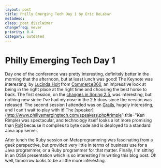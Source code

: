 ```yaml
---
layout: post
title: Philly Emerging Tech Day 1 by Eric DeLabar
metadesc: 
class: post disclaimer
changefreq: never
priority: 0.4
category: outdated
---
```

# Philly Emerging Tech Day 1

Day one of the conference was pretty interesting, definitely better in the morning that the afternoon, 
but at least lunch was good!  The Keynote was interesting, by [Lucinda Holt](http://www.cerealceo.com/) 
from [Commerce360](http://www.commerce360.com/), an impressive look at being in the right place 
at the right time and choosing the best horse to back.  The first session, on the 
[changes in Spring 2.5](http://static.springframework.org/spring/docs/2.5.x/reference/new-in-2.html), 
was interesting, but nothing new since I've had my nose in the 2.5 docs since the version was released. 
The second session I attended was on [Grails](http://grails.codehaus.org/), hugely interesting, 
and I can't wait to play with it!  The [speaker](http://www.phillyemergingtech.com/speakers.php#rimple" title="Ken Rimple) 
was spectacular, and technology itself looks a lot more promising than <acronym title="Ruby-on-Rails">RoR</acronym> 
because it compiles to byte code and is deployed to a standard Java app server.

After lunch the Ruby session on Metaprogramming was fascinating from a geek perspective, but provided very 
little in terms of business use for a Java programmer, or a Ruby programmer for that matter.  Finally, I'm 
sitting in an OSGi presentation which is so interesting I'm writing this blog post.  Oh well, tomorrow looks 
to be a little more interesting.
